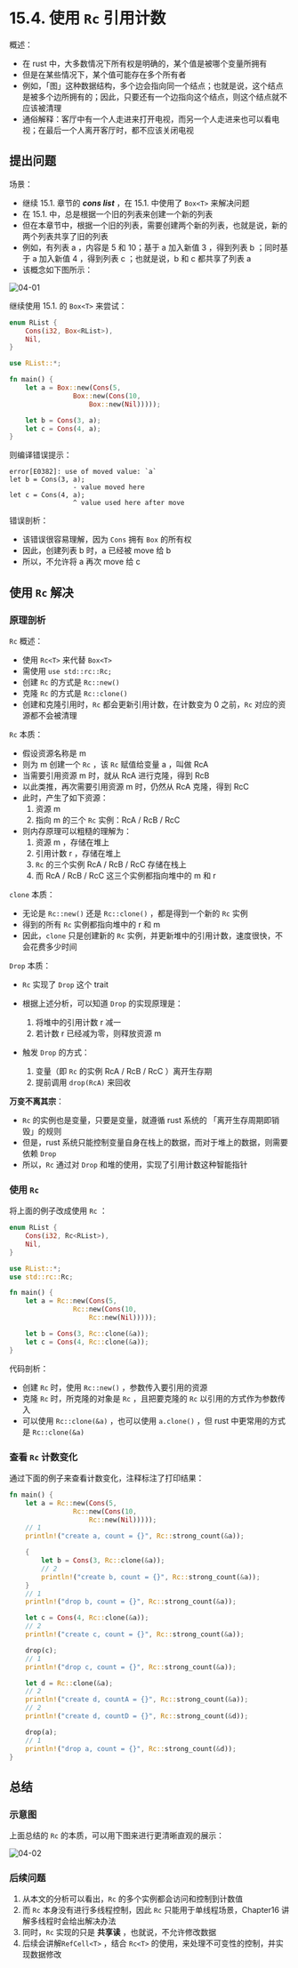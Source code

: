 # 15.4. 使用 `Rc` 引用计数

概述：

- 在 rust 中，大多数情况下所有权是明确的，某个值是被哪个变量所拥有
- 但是在某些情况下，某个值可能存在多个所有者
- 例如，「图」这种数据结构，多个边会指向同一个结点；也就是说，这个结点是被多个边所拥有的；因此，只要还有一个边指向这个结点，则这个结点就不应该被清理
- 通俗解释：客厅中有一个人走进来打开电视，而另一个人走进来也可以看电视；在最后一个人离开客厅时，都不应该关闭电视



## 提出问题

场景：

- 继续 15.1. 章节的 ***cons list*** ，在 15.1. 中使用了 `Box<T>` 来解决问题
- 在 15.1. 中，总是根据一个旧的列表来创建一个新的列表
- 但在本章节中，根据一个旧的列表，需要创建两个新的列表，也就是说，新的两个列表共享了旧的列表
- 例如，有列表 a ，内容是 5 和 10；基于 a 加入新值 3 ，得到列表 b ；同时基于 a 加入新值 4 ，得到列表 c ；也就是说，b 和 c 都共享了列表 a
- 该概念如下图所示：

![04-01](./04-01.png)



继续使用 15.1. 的 `Box<T>` 来尝试：

```rust
enum RList {
	Cons(i32, Box<RList>),
	Nil,
}

use RList::*;

fn main() {
	let a = Box::new(Cons(5,
				Box::new(Cons(10,
					Box::new(Nil)))));

	let b = Cons(3, a);
	let c = Cons(4, a);
}
```

则编译错误提示：

```shell
error[E0382]: use of moved value: `a`
let b = Cons(3, a);
                - value moved here
let c = Cons(4, a);
                ^ value used here after move
```

错误剖析：

- 该错误很容易理解，因为 `Cons` 拥有 `Box` 的所有权
- 因此，创建列表 b 时，a 已经被 move 给 b
- 所以，不允许将 a 再次 move 给 c



## 使用 `Rc` 解决

### 原理剖析

`Rc` 概述：

- 使用 `Rc<T>` 来代替 `Box<T>`
- 需使用 `use std::rc::Rc;`
- 创建 `Rc` 的方式是 `Rc::new()`
- 克隆 `Rc` 的方式是 `Rc::clone()`
- 创建和克隆引用时，`Rc` 都会更新引用计数，在计数变为 0 之前，`Rc` 对应的资源都不会被清理

`Rc` 本质：

- 假设资源名称是 m
- 则为 m 创建一个 `Rc` ，该 `Rc` 赋值给变量 a ，叫做 RcA
- 当需要引用资源 m 时，就从 RcA 进行克隆，得到 RcB
- 以此类推，再次需要引用资源 m 时，仍然从 RcA 克隆，得到 RcC
- 此时，产生了如下资源：
    1. 资源 m
    2. 指向 m 的三个 `Rc` 实例：RcA / RcB / RcC
- 则内存原理可以粗糙的理解为：
    1. 资源 m ，存储在堆上
    2. 引用计数 r ，存储在堆上
    3. `Rc` 的三个实例 RcA / RcB / RcC 存储在栈上
    4. 而 RcA / RcB / RcC 这三个实例都指向堆中的 m 和 r

`clone` 本质：

- 无论是 `Rc::new()` 还是 `Rc::clone()` ，都是得到一个新的 `Rc` 实例
- 得到的所有 `Rc` 实例都指向堆中的 r 和 m
- 因此，`clone` 只是创建新的 `Rc` 实例，并更新堆中的引用计数，速度很快，不会花费多少时间

`Drop` 本质：

- `Rc` 实现了 `Drop` 这个 trait
- 根据上述分析，可以知道 `Drop` 的实现原理是：
    1. 将堆中的引用计数 r 减一
    2. 若计数 r 已经减为零，则释放资源 m

- 触发 `Drop` 的方式：
    1. 变量（即 `Rc` 的实例  RcA / RcB / RcC ）离开生存期
    2. 提前调用 `drop(RcA)` 来回收

**万变不离其宗**：

- `Rc` 的实例也是变量，只要是变量，就遵循 rust 系统的 「离开生存周期即销毁」的规则
- 但是，rust 系统只能控制变量自身在栈上的数据，而对于堆上的数据，则需要依赖 `Drop`
- 所以，`Rc` 通过对 `Drop` 和堆的使用，实现了引用计数这种智能指针



### 使用 `Rc`

将上面的例子改成使用 `Rc` ：

```rust
enum RList {
	Cons(i32, Rc<RList>),
	Nil,
}

use RList::*;
use std::rc::Rc;

fn main() {
	let a = Rc::new(Cons(5,
				Rc::new(Cons(10,
					Rc::new(Nil)))));

	let b = Cons(3, Rc::clone(&a));
	let c = Cons(4, Rc::clone(&a));
}
```

代码剖析：

- 创建 `Rc` 时，使用 `Rc::new()` ，参数传入要引用的资源
- 克隆 `Rc` 时，所克隆的对象是 `Rc` ，且把要克隆的 `Rc` 以引用的方式作为参数传入
- 可以使用 `Rc::clone(&a)` ，也可以使用 `a.clone()` ，但 rust 中更常用的方式是 `Rc::clone(&a)` 



### 查看 `Rc` 计数变化

通过下面的例子来查看计数变化，注释标注了打印结果：

```rust
fn main() {
	let a = Rc::new(Cons(5,
				Rc::new(Cons(10,
					Rc::new(Nil)))));
	// 1
	println!("create a, count = {}", Rc::strong_count(&a));

	{
		let b = Cons(3, Rc::clone(&a));
		// 2
		println!("create b, count = {}", Rc::strong_count(&a));
	}
	// 1
	println!("drop b, count = {}", Rc::strong_count(&a));

	let c = Cons(4, Rc::clone(&a));
	// 2
	println!("create c, count = {}", Rc::strong_count(&a));

	drop(c);
	// 1
	println!("drop c, count = {}", Rc::strong_count(&a));

	let d = Rc::clone(&a);
	// 2
	println!("create d, countA = {}", Rc::strong_count(&a));
	// 2
	println!("create d, countD = {}", Rc::strong_count(&d));

	drop(a);
	// 1
	println!("drop a, count = {}", Rc::strong_count(&d));
}
```



## 总结

### 示意图

上面总结的 `Rc` 的本质，可以用下图来进行更清晰直观的展示：

![04-02](./04-02.png)



### 后续问题

1. 从本文的分析可以看出，`Rc` 的多个实例都会访问和控制到计数值
2. 而 `Rc` 本身没有进行多线程控制，因此 `Rc` 只能用于单线程场景，Chapter16 讲解多线程时会给出解决办法
3. 同时，`Rc` 实现的只是 **共享读** ，也就说，不允许修改数据
4. 后续会讲解`RefCell<T>` ，结合 `Rc<T>` 的使用，来处理不可变性的控制，并实现数据修改